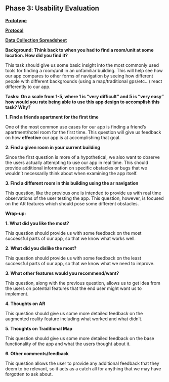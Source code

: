 ## Phase 3: Usability Evaluation

[**Prototype**](https://xd.adobe.com/view/93ab9a28-9d16-431e-8127-f87fa40ad80f-c6f8/)

[**Protocol**](protocol-draft.pdf)

[**Data Collection Spreadsheet**](https://docs.google.com/spreadsheets/d/1fMiYGusKucHEdApkMadKEw5Im0brW3wOFPAJ2eeLiI4/edit?usp=sharing)

**Background:**
**Think back to when you had to find a room/unit at some location. How did you find it?**

This task should give us some basic insight into the most commonly used tools for finding a room/unit in an unfamiliar building. This will help see how our app compares to other forms of navigation by seeing how different people with different backgrounds (using a map/traditional gps/etc…) react differently to our app.



**Tasks:**
**On a scale from 1-5, where 1 is “very difficult” and 5 is “very easy” how would you rate being able to use this app design to accomplish this task? Why?**

**1. Find a friends apartment for the first time**
	
One of the most common use cases for our app is finding a friend’s apartment/hotel room for the first time. This question will give us feedback on how **effective** our app is at accomplishing that goal.

**2. Find a given room in your current building**

Since the first question is more of a hypothetical, we also want to observe the users actually attempting to use our app in real time. This should provide additional information on specific obstacles or bugs that we wouldn’t necessarily think about when examining the app itself.

**3. Find a different room in this building using the ar navigation**

This question, like the previous one is intended to provide us with real time observations of the user testing the app. This question, however, is focused on the AR features which should pose some different obstacles.



**Wrap-up:**

**1. What did you like the most?**
	
This question should provide us with some feedback on the most successful parts of our app, so that we know what works well.
	
**2. What did you dislike the most?**
	
This question should provide us with some feedback on the least successful parts of our app, so that we know what we need to improve.

**3. What other features would you recommend/want?**
	
This question, along with the previous question, allows us to get idea from the users on potential features that the end user might want us to implement.

**4. Thoughts on AR**

This question should give us some more detailed feedback on the augmented reality feature including what worked and what didn’t.

**5. Thoughts on Traditional Map**

This question should give us some more detailed feedback on the base functionality of the app and what the users thought about it.

**6. Other comments/feedback**

This question allows the user to provide any additional feedback that they deem to be relevant, so it acts as a catch all for anything that we may have forgotten to ask about.
